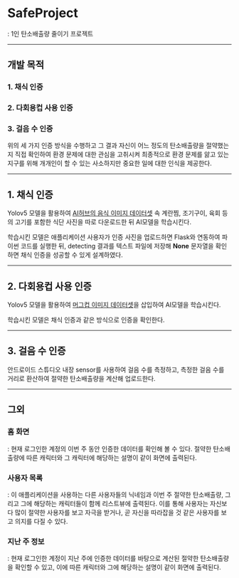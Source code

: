 # SafeProject
: 1인 탄소배출량 줄이기 프로젝트

---

## 개발 목적
### 1. 채식 인증
### 2. 다회용컵 사용 인증
### 3. 걸음 수 인증
위의 세 가지 인증 방식을 수행하고 그 결과 자신이 어느 정도의 탄소배출량을 절약했는지 직접 확인하여 환경 문제에 대한 관심을 고취시켜 최종적으로 환경 문제를 앓고 있는 지구를 위해 개개인이 할 수 있는 사소하지만 중요한 일에 대한 인식을 제공한다.

---

## 1. 채식 인증

Yolov5 모델을 활용하여 [AI허브의 음식 이미지 데이터셋](https://aihub.or.kr/aihubdata/data/view.do?currMenu=115&topMenu=100&aihubDataSe=realm&dataSetSn=74) 속 계란찜, 조기구이, 육회 등의 고기를 포함한 식단 사진을 따로 다운로드한 뒤 AI모델을 학습시킨다.

학습시킨 모델은 애플리케이션 사용자가 인증 사진을 업로드하면 Flask와 연동하여 파이썬 코드를 실행한 뒤, detecting 결과를 텍스트 파일에 저장해 **None** 문자열을 확인하면 채식 인증을 성공할 수 있게 설계하였다.

---

## 2. 다회용컵 사용 인증

Yolov5 모델을 활용하여 [머그컵 이미지 데이터셋](https://universe.roboflow.com/house-vbmq0/mug-achwt)을 삽입하여 AI모델을 학습시킨다.

학습시킨 모델은 채식 인증과 같은 방식으로 인증을 확인한다.

---

## 3. 걸음 수 인증

안드로이드 스튜디오 내장 sensor를 사용하여 걸음 수를 측정하고, 측정한 걸음 수를 거리로 환산하여 절약한 탄소배출량을 계산해 업로드한다.

---

## 그외
### 홈 화면
: 현재 로그인한 계정의 이번 주 동안 인증한 데이터를 확인해 볼 수 있다. 절약한 탄소배출량에 따른 캐릭터와 그 캐릭터에 해당하는 설명이 같이 화면에 출력된다.

### 사용자 목록
: 이 애플리케이션을 사용하는 다른 사용자들의 닉네임과 이번 주 절약한 탄소배출량, 그리고 그에 해당하는 캐릭터들이 함께 리스트뷰에 출력된다. 이를 통해 사용자는 자신보다 많이 절약한 사용자를 보고 자극을 받거나, 곧 자신을 따라잡을 것 같은 사용자를 보고 의지를 다질 수 있다.

### 지난 주 정보
: 현재 로그인한 계정이 지난 주에 인증한 데이터를 바탕으로 계산된 절약한 탄소배출량을 확인할 수 있고, 이에 따른 캐릭터와 그에 해당하는 설명이 같이 화면에 출력된다.

